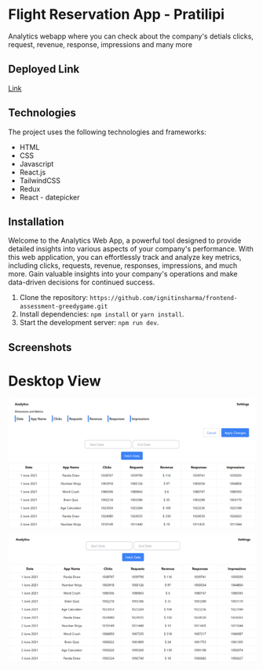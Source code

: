# Flight Reservation App - Pratilipi

Analytics webapp where you can check about the company's detials clicks, request, revenue, response, impressions and many more

## Deployed Link

[Link](https://frontend-assessment-greedygame.vercel.app/)

## Technologies

The project uses the following technologies and frameworks:

- HTML
- CSS
- Javascript
- React.js
- TailwindCSS
- Redux
- React - datepicker

## Installation

Welcome to the Analytics Web App, a powerful tool designed to provide detailed insights into various aspects of your company's performance. With this web application, you can effortlessly track and analyze key metrics, including clicks, requests, revenue, responses, impressions, and much more. Gain valuable insights into your company's operations and make data-driven decisions for continued success.

1. Clone the repository: `https://github.com/ignitinsharma/frontend-assessment-greedygame.git`
2. Install dependencies: `npm install` or `yarn install`.
3. Start the development server: `npm run dev`.

## Screenshots

# Desktop View

![Screenshot 1](./readmeImages/img1.png)

![Screenshot 2](./readmeImages/img2.png)

